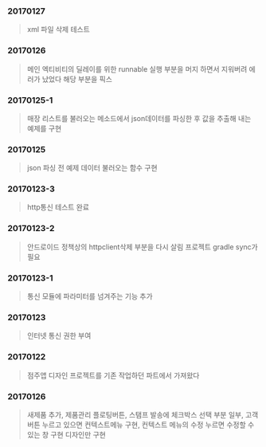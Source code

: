 ﻿### 20170127
>xml 파일 삭제 테스트

### 20170126
>메인 엑티비티의 딜레이를 위한 runnable 실행 부분을 머지 하면서 지워버려 에러가 났었다
>해당 부분을 픽스

### 20170125-1
>매장 리스트를 불러오는 메소드에서 json데이터를 파싱한 후 값을 추출해 내는 예제를 구현

### 20170125
>json 파싱 전 예제 데이터 불러오는 함수 구현

### 20170123-3
>http통신 테스트 완료 

### 20170123-2
>안드로이드 정책상의 httpclient삭제 부분을 다시 살림
>프로젝트 gradle sync가 필요

### 20170123-1
>통신 모듈에 파라미터를 넘겨주는 기능 추가

### 20170123
>인터넷 통신 권한 부여

### 20170122
>점주앱 디자인 프로젝트를 기존 작업하던 파트에서 가져왔다

### 20170126
> 새제품 추가, 제품관리 플로팅버튼, 스탬프 발송에 체크박스 선택 부분 일부, 고객 버튼 누르고 있으면 컨텍스트메뉴 구현, 컨텍스트 메뉴의 수정 누르면 수정할 수 있는 창 구현
> 디자인만 구현
